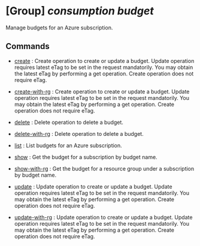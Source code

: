 # [Group] _consumption budget_

Manage budgets for an Azure subscription.

## Commands

- [create](/Commands/consumption/budget/_create.md)
: Create operation to create or update a budget. Update operation requires latest eTag to be set in the request mandatorily. You may obtain the latest eTag by performing a get operation. Create operation does not require eTag.

- [create-with-rg](/Commands/consumption/budget/_create-with-rg.md)
: Create operation to create or update a budget. Update operation requires latest eTag to be set in the request mandatorily. You may obtain the latest eTag by performing a get operation. Create operation does not require eTag.

- [delete](/Commands/consumption/budget/_delete.md)
: Delete operation to delete a budget.

- [delete-with-rg](/Commands/consumption/budget/_delete-with-rg.md)
: Delete operation to delete a budget.

- [list](/Commands/consumption/budget/_list.md)
: List budgets for an Azure subscription.

- [show](/Commands/consumption/budget/_show.md)
: Get the budget for a subscription by budget name.

- [show-with-rg](/Commands/consumption/budget/_show-with-rg.md)
: Get the budget for a resource group under a subscription by budget name.

- [update](/Commands/consumption/budget/_update.md)
: Update operation to create or update a budget. Update operation requires latest eTag to be set in the request mandatorily. You may obtain the latest eTag by performing a get operation. Create operation does not require eTag.

- [update-with-rg](/Commands/consumption/budget/_update-with-rg.md)
: Update operation to create or update a budget. Update operation requires latest eTag to be set in the request mandatorily. You may obtain the latest eTag by performing a get operation. Create operation does not require eTag.
